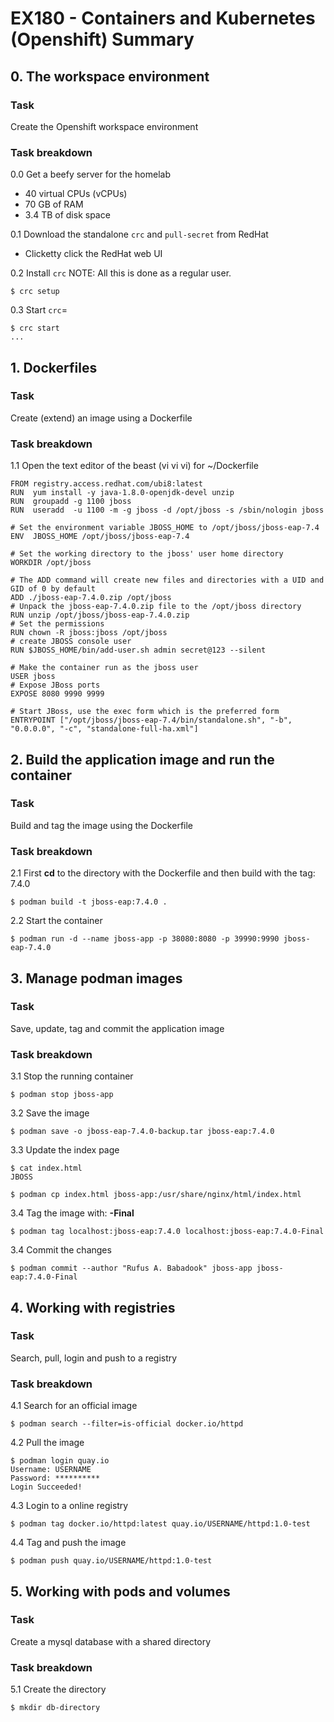 # EX180 - Containers and Kubernetes (Openshift) Summary

## 0. The workspace environment

### Task 
Create the Openshift workspace environment

### Task breakdown
0.0 Get a beefy server for the homelab
* 40 virtual CPUs (vCPUs)
* 70 GB of RAM
* 3.4 TB of disk space

0.1 Download the standalone `crc` and `pull-secret` from RedHat
- Clicketty click the RedHat web UI

0.2 Install `crc` NOTE: All this is done as a regular user.
```
$ crc setup
```

0.3 Start `crc`=
```
$ crc start
...
```

## 1. Dockerfiles

### Task
Create (extend) an image using a Dockerfile 

### Task breakdown
1.1 Open the text editor of the beast (vi vi vi) for ~/Dockerfile
```
FROM registry.access.redhat.com/ubi8:latest
RUN  yum install -y java-1.8.0-openjdk-devel unzip
RUN  groupadd -g 1100 jboss
RUN  useradd  -u 1100 -m -g jboss -d /opt/jboss -s /sbin/nologin jboss

# Set the environment variable JBOSS_HOME to /opt/jboss/jboss-eap-7.4
ENV  JBOSS_HOME /opt/jboss/jboss-eap-7.4

# Set the working directory to the jboss' user home directory
WORKDIR /opt/jboss

# The ADD command will create new files and directories with a UID and GID of 0 by default
ADD ./jboss-eap-7.4.0.zip /opt/jboss
# Unpack the jboss-eap-7.4.0.zip file to the /opt/jboss directory
RUN unzip /opt/jboss/jboss-eap-7.4.0.zip
# Set the permissions
RUN chown -R jboss:jboss /opt/jboss
# create JBOSS console user
RUN $JBOSS_HOME/bin/add-user.sh admin secret@123 --silent

# Make the container run as the jboss user
USER jboss
# Expose JBoss ports
EXPOSE 8080 9990 9999

# Start JBoss, use the exec form which is the preferred form
ENTRYPOINT ["/opt/jboss/jboss-eap-7.4/bin/standalone.sh", "-b", "0.0.0.0", "-c", "standalone-full-ha.xml"]
```

## 2. Build the application image and run the container

### Task
Build and tag the image using the Dockerfile

### Task breakdown
2.1 First **cd** to the directory with the Dockerfile and then build with the tag: 7.4.0
```
$ podman build -t jboss-eap:7.4.0 .
```
2.2 Start the container
```
$ podman run -d --name jboss-app -p 38080:8080 -p 39990:9990 jboss-eap-7.4.0
```

## 3. Manage podman images

### Task
Save, update, tag and commit the application image

### Task breakdown
3.1 Stop the running container
```
$ podman stop jboss-app
```

3.2 Save the image
```
$ podman save -o jboss-eap-7.4.0-backup.tar jboss-eap:7.4.0
```

3.3 Update the index page
```
$ cat index.html
JBOSS

$ podman cp index.html jboss-app:/usr/share/nginx/html/index.html
```

3.4 Tag the image with: **-Final**
```
$ podman tag localhost:jboss-eap:7.4.0 localhost:jboss-eap:7.4.0-Final
```

3.4 Commit the changes
```
$ podman commit --author "Rufus A. Babadook" jboss-app jboss-eap:7.4.0-Final
```

## 4. Working with registries

### Task
Search, pull, login and push to a registry 

### Task breakdown
4.1 Search for an official image
```
$ podman search --filter=is-official docker.io/httpd
```

4.2 Pull the image
```
$ podman login quay.io
Username: USERNAME
Password: **********
Login Succeeded!

```

4.3 Login to a online registry
```
$ podman tag docker.io/httpd:latest quay.io/USERNAME/httpd:1.0-test
```

4.4 Tag and push the image
```
$ podman push quay.io/USERNAME/httpd:1.0-test
```

## 5. Working with pods and volumes

### Task
Create a mysql database with a shared directory

### Task breakdown
5.1 Create the directory
```
$ mkdir db-directory
```
